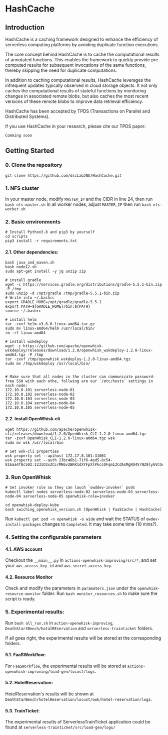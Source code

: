 # HashCache

## Introduction

HashCache is a caching framework designed to enhance the efficiency of serverless computing platforms by avoiding duplicate function executions.

The core concept behind HashCache is to cache the computational results of annotated functions. This enables the framework to quickly provide pre-computed results for subsequent invocations of the same functions, thereby skipping the need for duplicate computations.

In addition to caching computational results, HashCache leverages the infrequent updates typically observed in cloud storage objects. It not only caches the computational results of stateful functions by monitoring changes in associated remote blobs, but also caches the most recent versions of these remote blobs to improve data retrieval efficiency.



HashCache has been accepted by TPDS (Transactions on Parallel and Distributed Systems).

If you use HashCache in your research, please cite our TPDS paper:

```
Comming soon
```



## Getting Started

### 0. Clone the repository

```
git clone https://github.com/dscLabJNU/HashCache.git
```

### 1. NFS cluster

In your master node, modify `MASTER_IP` and the CIDR in line 24, then run `bash nfs-master.sh`
In all worker nodes, adjust `MASTER_IP` then run `bash nfs-worker.sh`

### 2. Basic environments

```shell
# Install Python3.8 and pip3 by yourself
cd scripts
pip3 install -r requirements.txt
```

#### 2.1. Other dependencies:

```shell
bash java_and_maven.sh
bash node12.sh
sudo apt-get install -y jq unzip zip

# install gradle
wget -c https://services.gradle.org/distributions/gradle-5.5.1-bin.zip -P /tmp
sudo unzip -d /opt/gradle /tmp/gradle-5.5.1-bin.zip
# Write into ~/.bashrc
export GRADLE_HOME=/opt/gradle/gradle-5.5.1
export PATH=${GRADLE_HOME}/bin:${PATH}
source ~/.bashrc 

# install helm
tar -zxvf helm-v3.8.0-linux-amd64.tar.gz
sudo mv linux-amd64/helm /usr/local/bin/
rm -rf linux-amd64

# install wskdeploy
wget -c https://github.com/apache/openwhisk-wskdeploy/releases/download/1.2.0/openwhisk_wskdeploy-1.2.0-linux-amd64.tgz -P /tmp
tar -zxvf /tmp/openwhisk_wskdeploy-1.2.0-linux-amd64.tgz
sudo mv /tmp/wskdeploy /usr/local/bin/


# Make sure that all nodes in the cluster can communicate password-free SSH with each othe, follwing are our `/etc/hosts` settings in each node:
172.10.8.101 serverless-node-01
172.10.8.102 serverless-node-02
172.10.8.103 serverless-node-03
172.10.8.104 serverless-node-04
172.10.8.105 serverless-node-05
```

#### 2.2. Install OpenWhisk-cli

```shell
wget https://github.com/apache/openwhisk-cli/releases/download/1.2.0/OpenWhisk_CLI-1.2.0-linux-amd64.tgz
tar -zxvf OpenWhisk_CLI-1.2.0-linux-amd64.tgz wsk
sudo mv wsk /usr/local/bin

# Set wsk-cli properties
wsk property set --apihost 172.17.8.101:31001
wsk property set --auth 23bc46b1-71f6-4ed5-8c54-816aa4f8c502:123zO3xZCLrMN6v2BKK1dXYFpXlPkccOFqm12CdAsMgRU4VrNZ9lyGVCGuMDGIwP
```

### 3. Run OpenWhisk

```shell
# Set invoker rule so they can lauch `owddev-invoker` pods
kubectl label nodes serverless-node-02 serverless-node-03 serverless-node-04 serverless-node-05 openwhisk-role=invoker

cd openwhisk-deploy-kube
bash swiching_openwhisk_version.sh [OpenWhisk | FaaSCache | HashCache]
```

Run `kubectl get pod -n openwhisk -o wide` and wait the STATUS of `owdev-install-packages` changes to `Completed`.
It may take some time (10 mins?).

### 4. Setting the configurable parameters

#### 4.1. AWS account
Checkout the `__main__.py` in `actions-openwhisk-improving/src/*`, and set your `aws_access_key_id` and `aws_secret_access_key`.

#### 4.2. Resource Monitor
Check and modify the parameters in `paramaters.json` under the `openwhisk-resource-monitor` folder.
Run `bash monitor_resources.sh` to make sure the script is ready.


### 5. Experimental results:

Run `bash all_run.sh` in `action-openwhisk-improving`, `DeathStartBench/hotalREservation` and `serverless-trainticket` folders.

If all goes right, the experimental results will be stored at the corresponding folders.


#### 5.1. FaaSWorkflow:

For `FaaSWorkflow`, the experimental results will be stored at `actions-openwhisk-improving/load-gen/locust/logs`.

#### 5.2. HotelReservation:

HotelReservation's results will be shown at `DeathStarBench/hotelReservation/locust/owk/hotel-reservation/logs`.

#### 5.3. TrainTicket:

The experimental results of ServerlessTrainTicket application could be found at `serverless-trainticket/src/load-gen/logs/`